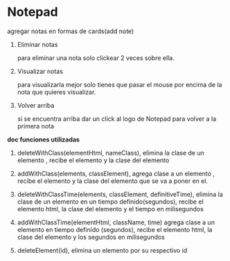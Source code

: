 # Notepad
agregar notas en formas de cards(add note)

1. Eliminar notas
 
 	para eliminar una nota solo clickear 2 veces sobre ella.
 
 2. Visualizar notas
 		
	para visualizarla mejor solo tienes que pasar el mouse por encima de la nota que quieres visualizar.
	
 3. Volver arriba
 	
	si se encuentra arriba dar un click al logo  de Notepad para volver a la primera nota 
	
******doc funciones utilizadas******

1. deleteWithClass(elementHtml, nameClass), elimina la clase de un elemento , recibe el elemento y la clase del elemento

2. addWithClass(elements, classElement), agrega clase a un elemento , recibe el elemento y la clase del elemento que se va a poner en el.

3. deleteWithClassTime(elements, classElement, definitiveTime), elimina la clase de un elemento en un tiempo definido(segundos), recibe el elemento html, la clase del elemento y el tiempo en milisegundos
 
4. addWithClassTime(elementHtml, className, time) agrega clase a un elemento en tiempo definido (segundos), recibe el elemento html, la clase del elemento y los segundos en milisegundos

5. deleteElement(id), elimina un elemento por su respectivo id
 









 
 
